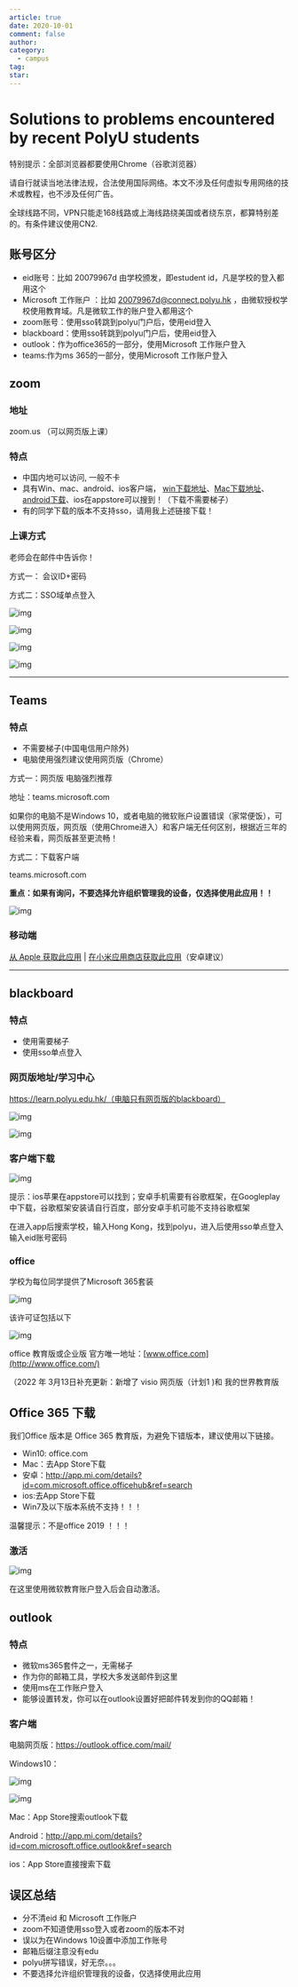 ```yaml
---
article: true
date: 2020-10-01
comment: false
author: 
category:
  - campus
tag:
star:
---
```


# Solutions to problems encountered by recent PolyU students

特别提示：全部浏览器都要使用Chrome（谷歌浏览器）

请自行就读当地法律法规，合法使用国际网络。本文不涉及任何虚拟专用网络的技术或教程，也不涉及任何广告。

全球线路不同，VPN只能走168线路或上海线路绕美国或者绕东京，都算特别差的。有条件建议使用CN2.

## 账号区分

- eid账号：比如 20079967d 由学校颁发，即estudent id，凡是学校的登入都用这个
- Microsoft 工作账户 ：比如 20079967d@connect.polyu.hk ，由微软授权学校使用教育域。凡是微软工作的账户登入都用这个
- zoom账号：使用sso转跳到polyu门户后，使用eid登入
- blackboard：使用sso转跳到polyu门户后，使用eid登入
- outlook：作为office365的一部分，使用Microsoft 工作账户登入
- teams:作为ms 365的一部分，使用Microsoft 工作账户登入

## zoom

### 地址

zoom.us （可以网页版上课）

### 特点

- 中国内地可以访问, 一般不卡
- 具有Win、mac、android、ios客户端，
  [win下载地址](https://polyu.zoom.us/client/latest/ZoomInstaller.exe)、[Mac下载地址](https://polyu.zoom.us/download#client_4meeting)、[android下载](http://app.mi.com/details?id=us.zoom.videomeetings&ref=search)、ios在appstore可以搜到！（下载不需要梯子）
- 有的同学下载的版本不支持sso，请用我上述链接下载！

### 上课方式

老师会在邮件中告诉你！

方式一： 会议ID+密码

方式二：SSO域单点登入

![img](https://pic.hanjiaming.com.cn//2020/08/20200831060845333.png)

![img](https://pic.hanjiaming.com.cn//2020/08/20200831060934575.png)

![img](https://pic.hanjiaming.com.cn//2020/08/20200831061008164.png)

![img](https://pic.hanjiaming.com.cn//2020/08/20200831061101905.png)

------

## Teams

### 特点

- 不需要梯子(中国电信用户除外)
- 电脑使用强烈建议使用网页版（Chrome）

方式一：网页版 电脑强烈推荐

地址：teams.microsoft.com

如果你的电脑不是Windows 10，或者电脑的微软账户设置错误（家常便饭），可以使用网页版，网页版（使用Chrome进入）和客户端无任何区别，根据近三年的经验来看，网页版甚至更流畅！

方式二：下载客户端

teams.microsoft.com

**重点：如果有询问，不要选择允许组织管理我的设备，仅选择使用此应用！！**

![img](https://pic.hanjiaming.com.cn//2020/08/20200831061748799.png)

### 移动端

[从 Apple 获取此应用](https://apps.apple.com/cn/app/microsoft-teams/id1113153706) | [在小米应用商店获取此应用](http://m.app.mi.com/?word=teams#page=detail&id=477320)（安卓建议） 

------

## blackboard

### 特点

- 使用需要梯子
- 使用sso单点登入

### 网页版地址/学习中心

https://learn.polyu.edu.hk/（电脑只有网页版的blackboard）

![img](https://pic.hanjiaming.com.cn//2020/08/20200831064048233.png)

![img](https://pic.hanjiaming.com.cn//2020/08/20200831064157226.png)

### 客户端下载

![img](https://pic.hanjiaming.com.cn//2020/08/20200831064421872.png)

提示：ios苹果在appstore可以找到；安卓手机需要有谷歌框架，在Googleplay 中下载，谷歌框架安装请自行百度，部分安卓手机可能不支持谷歌框架

在进入app后搜索学校，输入Hong Kong，找到polyu，进入后使用sso单点登入输入eid账号密码

### office

学校为每位同学提供了Microsoft 365套装

![img](https://pic.hanjiaming.com.cn//2020/08/20200831065100602.png)

该许可证包括以下

![img](https://pic.hanjiaming.com.cn//2020/08/20200831065243135.png)

office 教育版或企业版 官方唯一地址：[www.office.com](http://www.office.com/)

（2022 年 3月13日补充更新：新增了 visio 网页版（计划1 )和 我的世界教育版

## Office 365 下载

我们Office 版本是 Office 365 教育版，为避免下错版本，建议使用以下链接。

- Win10: office.com
- Mac：去App Store下载
- 安卓：http://app.mi.com/details?id=com.microsoft.office.officehub&ref=search
- ios:去App Store下载
- Win7及以下版本系统不支持！！！

温馨提示：不是office 2019 ！！！

### 激活

![img](https://pic.hanjiaming.com.cn//2020/09/20200901050121292.png)

在这里使用微软教育账户登入后会自动激活。

## outlook

### 特点

- 微软ms365套件之一，无需梯子
- 作为你的邮箱工具，学校大多发送邮件到这里
- 使用ms在工作账户登入
- 能够设置转发，你可以在outlook设置好把邮件转发到你的QQ邮箱！

### 客户端

电脑网页版：https://outlook.office.com/mail/

Windows10：

![img](https://pic.hanjiaming.com.cn//2020/08/20200831065656682.png)

![img](https://pic.hanjiaming.com.cn//2020/08/20200831065936980.png)

Mac：App Store搜索outlook下载

Android：http://app.mi.com/details?id=com.microsoft.office.outlook&ref=search

ios：App Store直接搜索下载

## 误区总结

- 分不清eid 和 Microsoft 工作账户
- zoom不知道使用sso登入或者zoom的版本不对
- 误以为在Windows 10设置中添加工作账号
- 邮箱后缀注意没有edu
- polyu拼写错误，好无奈。。。
- 不要选择允许组织管理我的设备，仅选择使用此应用



